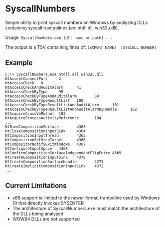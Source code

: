 # SyscallNumbers
Simple utility to print syscall numbers on Windows by analyzing DLLs containing syscall trampolines (ex: ntdll.dll, win32u.dll).

Usage: `SyscallNumbers.exe [dll name or path] ...`

The output is a TSV containing lines of:
`[EXPORT NAME]  [SYSCALL NUMBER]`

## Example
```
C:\> SyscallNumbers.exe ntdll.dll win32u.dll
NtAcceptConnectPort     2
NtAccessCheck   0
NtAccessCheckAndAuditAlarm      41
NtAccessCheckByType     99
NtAccessCheckByTypeAndAuditAlarm        89
NtAccessCheckByTypeResultList   100
NtAccessCheckByTypeResultListAndAuditAlarm      101
NtAccessCheckByTypeResultListAndAuditAlarmByHandle      102
NtAcquireCrossVmMutant  103
NtAcquireProcessActivityReference       104
...
NtBindCompositionSurface        4363
NtCloseCompositionInputSink     4364
NtCompositionInputThread        4365
NtCompositionSetDropTarget      4366
NtCompositorNotifyExitWindows   4367
NtConfigureInputSpace   4368
NtConfirmCompositionSurfaceIndependentFlipEntry 4369
NtCreateCompositionInputSink    4370
NtCreateCompositionSurfaceHandle        4371
NtCreateImplicitCompositionInputSink    4372
...
```

## Current Limitations
- x86 support is limited to the newer format trampoline used by Windows 10 that directly invokes SYSENTER
- The architecture of SyscallNumbers.exe must match the architecture of the DLLs being analyzed
- WOW64 DLLs are not supported
